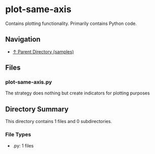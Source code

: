 # plot-same-axis

Contains plotting functionality. Primarily contains Python code.

## Navigation

* [↑ Parent Directory (samples)](../README.md)

## Files

### plot-same-axis.py

The strategy does nothing but create indicators for plotting purposes


## Directory Summary

This directory contains 1 files and 0 subdirectories.

### File Types

* .py: 1 files
